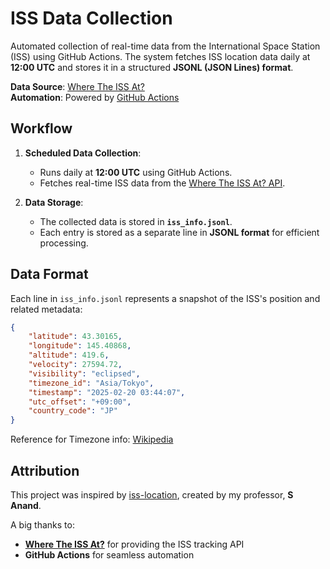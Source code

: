# ISS Data Collection

Automated collection of real-time data from the International Space Station (ISS) using GitHub Actions. The system fetches ISS location data daily at **12:00 UTC** and stores it in a structured **JSONL (JSON Lines) format**. 

**Data Source**: [Where The ISS At?](https://wheretheiss.at)  
**Automation**: Powered by [GitHub Actions](https://github.com/features/actions)  

## Workflow  

1. **Scheduled Data Collection**:  
   - Runs daily at **12:00 UTC** using GitHub Actions.  
   - Fetches real-time ISS data from the [Where The ISS At? API](https://api.wheretheiss.at/v1/satellites/25544).  

2. **Data Storage**:  
   - The collected data is stored in **`iss_info.jsonl`**.  
   - Each entry is stored as a separate line in **JSONL format** for efficient processing.  

## Data Format

Each line in `iss_info.jsonl` represents a snapshot of the ISS's position and related metadata:

```json
{
    "latitude": 43.30165,
    "longitude": 145.40868,
    "altitude": 419.6,
    "velocity": 27594.72,
    "visibility": "eclipsed",
    "timezone_id": "Asia/Tokyo",
    "timestamp": "2025-02-20 03:44:07",
    "utc_offset": "+09:00",
    "country_code": "JP"
}
```

Reference for Timezone info: [Wikipedia](https://en.wikipedia.org/wiki/List_of_tz_database_time_zones)

## Attribution

This project was inspired by [iss-location](https://github.com/sanand0/iss-location), created by my professor, **S Anand**.  

A big thanks to:  
- **[Where The ISS At?](https://wheretheiss.at)** for providing the ISS tracking API  
- **GitHub Actions** for seamless automation